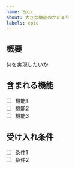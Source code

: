 ```yaml
---
name: Epic
about: 大きな機能のかたまり
labels: epic
---
```


## 概要
何を実現したいか

## 含まれる機能
- [ ] 機能1
- [ ] 機能2
- [ ] 機能3

## 受け入れ条件
- [ ] 条件1
- [ ] 条件2
